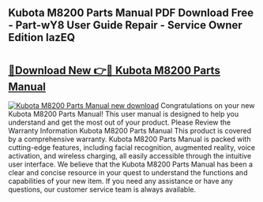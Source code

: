 ## Kubota M8200 Parts Manual PDF Download Free - Part-wY8 User Guide Repair - Service Owner Edition IazEQ

# <h2><a href="http://bc91090.oget.top/?id=Kubota+M8200+Parts+Manual">🔗Download New 👉🔴 Kubota M8200 Parts Manual</a></h2>

[![Kubota M8200 Parts Manual new download](https://i.imgur.com/5g1atiW.png)](http://bc91090.oget.top/?id=Kubota+M8200+Parts+Manual)
Congratulations on your new Kubota M8200 Parts Manual! This user manual is designed to help you understand and get the most out of your product. Please Review the Warranty Information Kubota M8200 Parts Manual This product is covered by a comprehensive warranty. Kubota M8200 Parts Manual is packed with cutting-edge features, including facial recognition, augmented reality, voice activation, and wireless charging, all easily accessible through the intuitive user interface. We believe that the Kubota M8200 Parts Manual has been a clear and concise resource in your quest to understand the functions and capabilities of your new item. If you need any assistance or have any questions, our customer service team is always available.
